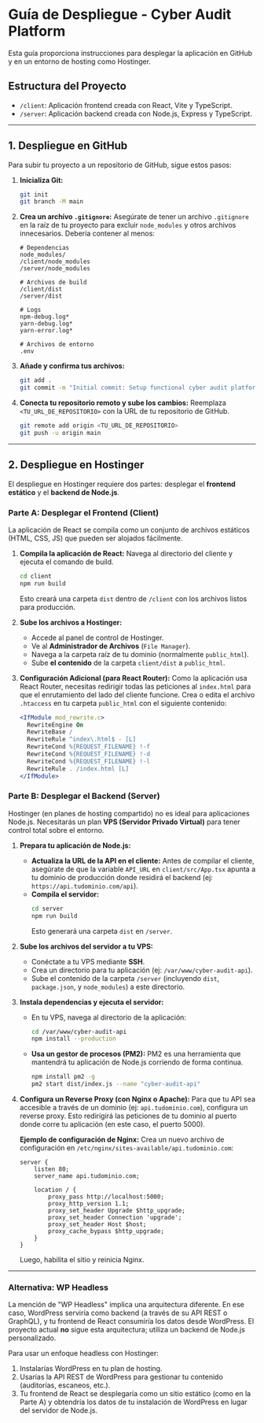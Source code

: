 # Guía de Despliegue - Cyber Audit Platform

Esta guía proporciona instrucciones para desplegar la aplicación en GitHub y en un entorno de hosting como Hostinger.

## Estructura del Proyecto

- `/client`: Aplicación frontend creada con React, Vite y TypeScript.
- `/server`: Aplicación backend creada con Node.js, Express y TypeScript.

---

## 1. Despliegue en GitHub

Para subir tu proyecto a un repositorio de GitHub, sigue estos pasos:

1.  **Inicializa Git:**
    ```bash
    git init
    git branch -M main
    ```

2.  **Crea un archivo `.gitignore`:**
    Asegúrate de tener un archivo `.gitignore` en la raíz de tu proyecto para excluir `node_modules` y otros archivos innecesarios. Debería contener al menos:

    ```
    # Dependencias
    node_modules/
    /client/node_modules
    /server/node_modules

    # Archivos de build
    /client/dist
    /server/dist

    # Logs
    npm-debug.log*
    yarn-debug.log*
    yarn-error.log*

    # Archivos de entorno
    .env
    ```

3.  **Añade y confirma tus archivos:**
    ```bash
    git add .
    git commit -m "Initial commit: Setup functional cyber audit platform"
    ```

4.  **Conecta tu repositorio remoto y sube los cambios:**
    Reemplaza `<TU_URL_DE_REPOSITORIO>` con la URL de tu repositorio de GitHub.
    ```bash
    git remote add origin <TU_URL_DE_REPOSITORIO>
    git push -u origin main
    ```

---

## 2. Despliegue en Hostinger

El despliegue en Hostinger requiere dos partes: desplegar el **frontend estático** y el **backend de Node.js**.

### Parte A: Desplegar el Frontend (Client)

La aplicación de React se compila como un conjunto de archivos estáticos (HTML, CSS, JS) que pueden ser alojados fácilmente.

1.  **Compila la aplicación de React:**
    Navega al directorio del cliente y ejecuta el comando de build.
    ```bash
    cd client
    npm run build
    ```
    Esto creará una carpeta `dist` dentro de `/client` con los archivos listos para producción.

2.  **Sube los archivos a Hostinger:**
    - Accede al panel de control de Hostinger.
    - Ve al **Administrador de Archivos** (`File Manager`).
    - Navega a la carpeta raíz de tu dominio (normalmente `public_html`).
    - Sube **el contenido** de la carpeta `client/dist` a `public_html`.

3.  **Configuración Adicional (para React Router):**
    Como la aplicación usa React Router, necesitas redirigir todas las peticiones al `index.html` para que el enrutamiento del lado del cliente funcione. Crea o edita el archivo `.htaccess` en tu carpeta `public_html` con el siguiente contenido:
    ```apache
    <IfModule mod_rewrite.c>
      RewriteEngine On
      RewriteBase /
      RewriteRule ^index\.html$ - [L]
      RewriteCond %{REQUEST_FILENAME} !-f
      RewriteCond %{REQUEST_FILENAME} !-d
      RewriteCond %{REQUEST_FILENAME} !-l
      RewriteRule . /index.html [L]
    </IfModule>
    ```

### Parte B: Desplegar el Backend (Server)

Hostinger (en planes de hosting compartido) no es ideal para aplicaciones Node.js. Necesitarás un plan **VPS (Servidor Privado Virtual)** para tener control total sobre el entorno.

1.  **Prepara tu aplicación de Node.js:**
    - **Actualiza la URL de la API en el cliente:** Antes de compilar el cliente, asegúrate de que la variable `API_URL` en `client/src/App.tsx` apunta a tu dominio de producción donde residirá el backend (ej: `https://api.tudominio.com/api`).
    - **Compila el servidor:**
        ```bash
        cd server
        npm run build
        ```
        Esto generará una carpeta `dist` en `/server`.

2.  **Sube los archivos del servidor a tu VPS:**
    - Conéctate a tu VPS mediante **SSH**.
    - Crea un directorio para tu aplicación (ej: `/var/www/cyber-audit-api`).
    - Sube el contenido de la carpeta `/server` (incluyendo `dist`, `package.json`, y `node_modules`) a este directorio.

3.  **Instala dependencias y ejecuta el servidor:**
    - En tu VPS, navega al directorio de la aplicación:
        ```bash
        cd /var/www/cyber-audit-api
        npm install --production
        ```
    - **Usa un gestor de procesos (PM2):** PM2 es una herramienta que mantendrá tu aplicación de Node.js corriendo de forma continua.
        ```bash
        npm install pm2 -g
        pm2 start dist/index.js --name "cyber-audit-api"
        ```

4.  **Configura un Reverse Proxy (con Nginx o Apache):**
    Para que tu API sea accesible a través de un dominio (ej: `api.tudominio.com`), configura un reverse proxy. Esto redirigirá las peticiones de tu dominio al puerto donde corre tu aplicación (en este caso, el puerto 5000).

    **Ejemplo de configuración de Nginx:**
    Crea un nuevo archivo de configuración en `/etc/nginx/sites-available/api.tudominio.com`:
    ```nginx
    server {
        listen 80;
        server_name api.tudominio.com;

        location / {
            proxy_pass http://localhost:5000;
            proxy_http_version 1.1;
            proxy_set_header Upgrade $http_upgrade;
            proxy_set_header Connection 'upgrade';
            proxy_set_header Host $host;
            proxy_cache_bypass $http_upgrade;
        }
    }
    ```
    Luego, habilita el sitio y reinicia Nginx.

---

### Alternativa: WP Headless

La mención de "WP Headless" implica una arquitectura diferente. En ese caso, WordPress serviría como backend (a través de su API REST o GraphQL), y tu frontend de React consumiría los datos desde WordPress. El proyecto actual **no** sigue esta arquitectura; utiliza un backend de Node.js personalizado.

Para usar un enfoque headless con Hostinger:
1.  Instalarías WordPress en tu plan de hosting.
2.  Usarías la API REST de WordPress para gestionar tu contenido (auditorías, escaneos, etc.).
3.  Tu frontend de React se desplegaría como un sitio estático (como en la Parte A) y obtendría los datos de tu instalación de WordPress en lugar del servidor de Node.js.
